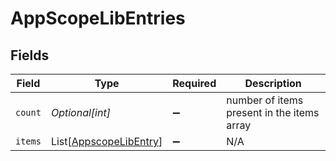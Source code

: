 # AppScopeLibEntries


## Fields

| Field                                                             | Type                                                              | Required                                                          | Description                                                       |
| ----------------------------------------------------------------- | ----------------------------------------------------------------- | ----------------------------------------------------------------- | ----------------------------------------------------------------- |
| `count`                                                           | *Optional[int]*                                                   | :heavy_minus_sign:                                                | number of items present in the items array                        |
| `items`                                                           | List[[AppscopeLibEntry](../../models/shared/appscopelibentry.md)] | :heavy_minus_sign:                                                | N/A                                                               |